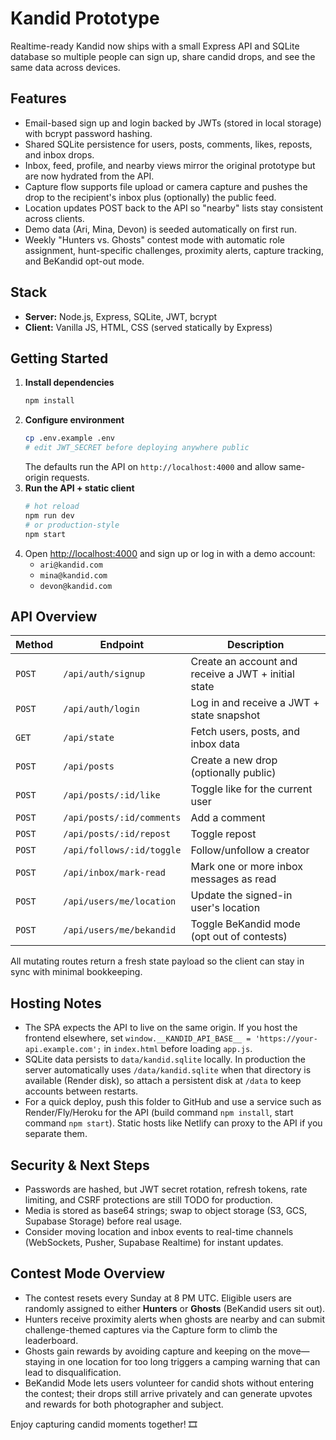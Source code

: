 # Kandid Prototype

Realtime-ready Kandid now ships with a small Express API and SQLite database so multiple people can sign up, share candid drops, and see the same data across devices.

## Features
- Email-based sign up and login backed by JWTs (stored in local storage) with bcrypt password hashing.
- Shared SQLite persistence for users, posts, comments, likes, reposts, and inbox drops.
- Inbox, feed, profile, and nearby views mirror the original prototype but are now hydrated from the API.
- Capture flow supports file upload or camera capture and pushes the drop to the recipient's inbox plus (optionally) the public feed.
- Location updates POST back to the API so "nearby" lists stay consistent across clients.
- Demo data (Ari, Mina, Devon) is seeded automatically on first run.
- Weekly "Hunters vs. Ghosts" contest mode with automatic role assignment, hunt-specific challenges, proximity alerts, capture tracking, and BeKandid opt-out mode.

## Stack
- **Server:** Node.js, Express, SQLite, JWT, bcrypt
- **Client:** Vanilla JS, HTML, CSS (served statically by Express)

## Getting Started
1. **Install dependencies**
   ```bash
   npm install
   ```
2. **Configure environment**
   ```bash
   cp .env.example .env
   # edit JWT_SECRET before deploying anywhere public
   ```
   The defaults run the API on `http://localhost:4000` and allow same-origin requests.
3. **Run the API + static client**
   ```bash
   # hot reload
   npm run dev
   # or production-style
   npm start
   ```
4. Open [http://localhost:4000](http://localhost:4000) and sign up or log in with a demo account:
   - `ari@kandid.com`
   - `mina@kandid.com`
   - `devon@kandid.com`

## API Overview
| Method | Endpoint | Description |
| ------ | -------- | ----------- |
| `POST` | `/api/auth/signup` | Create an account and receive a JWT + initial state |
| `POST` | `/api/auth/login` | Log in and receive a JWT + state snapshot |
| `GET`  | `/api/state` | Fetch users, posts, and inbox data |
| `POST` | `/api/posts` | Create a new drop (optionally public) |
| `POST` | `/api/posts/:id/like` | Toggle like for the current user |
| `POST` | `/api/posts/:id/comments` | Add a comment |
| `POST` | `/api/posts/:id/repost` | Toggle repost |
| `POST` | `/api/follows/:id/toggle` | Follow/unfollow a creator |
| `POST` | `/api/inbox/mark-read` | Mark one or more inbox messages as read |
| `POST` | `/api/users/me/location` | Update the signed-in user's location |
| `POST` | `/api/users/me/bekandid` | Toggle BeKandid mode (opt out of contests) |

All mutating routes return a fresh state payload so the client can stay in sync with minimal bookkeeping.

## Hosting Notes
- The SPA expects the API to live on the same origin. If you host the frontend elsewhere, set `window.__KANDID_API_BASE__ = 'https://your-api.example.com';` in `index.html` before loading `app.js`.
- SQLite data persists to `data/kandid.sqlite` locally. In production the server automatically uses `/data/kandid.sqlite` when that directory is available (Render disk), so attach a persistent disk at `/data` to keep accounts between restarts.
- For a quick deploy, push this folder to GitHub and use a service such as Render/Fly/Heroku for the API (build command `npm install`, start command `npm start`). Static hosts like Netlify can proxy to the API if you separate them.

## Security & Next Steps
- Passwords are hashed, but JWT secret rotation, refresh tokens, rate limiting, and CSRF protections are still TODO for production.
- Media is stored as base64 strings; swap to object storage (S3, GCS, Supabase Storage) before real usage.
- Consider moving location and inbox events to real-time channels (WebSockets, Pusher, Supabase Realtime) for instant updates.

## Contest Mode Overview
- The contest resets every Sunday at 8 PM UTC. Eligible users are randomly assigned to either **Hunters** or **Ghosts** (BeKandid users sit out).
- Hunters receive proximity alerts when ghosts are nearby and can submit challenge-themed captures via the Capture form to climb the leaderboard.
- Ghosts gain rewards by avoiding capture and keeping on the move—staying in one location for too long triggers a camping warning that can lead to disqualification.
- BeKandid Mode lets users volunteer for candid shots without entering the contest; their drops still arrive privately and can generate upvotes and rewards for both photographer and subject.

Enjoy capturing candid moments together! 🎞️
